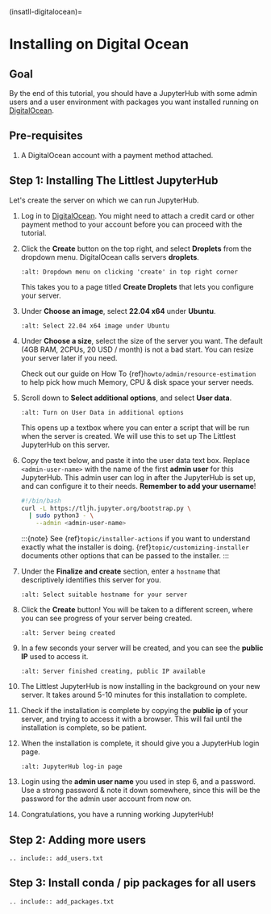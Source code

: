 (insatll-digitalocean)=

# Installing on Digital Ocean

## Goal

By the end of this tutorial, you should have a JupyterHub with some admin
users and a user environment with packages you want installed running on
[DigitalOcean](https://digitalocean.com).

## Pre-requisites

1. A DigitalOcean account with a payment method attached.

## Step 1: Installing The Littlest JupyterHub

Let's create the server on which we can run JupyterHub.

1.  Log in to [DigitalOcean](https://digitalocean.com). You might need to
    attach a credit card or other payment method to your account before you
    can proceed with the tutorial.

2.  Click the **Create** button on the top right, and select **Droplets** from
    the dropdown menu. DigitalOcean calls servers **droplets**.

    ```{image} ../images/providers/digitalocean/create-menu.png
    :alt: Dropdown menu on clicking 'create' in top right corner
    ```

    This takes you to a page titled **Create Droplets** that lets you configure
    your server.

3.  Under **Choose an image**, select **22.04 x64** under **Ubuntu**.

    ```{image} ../images/providers/digitalocean/select-image.png
    :alt: Select 22.04 x64 image under Ubuntu
    ```

4.  Under **Choose a size**, select the size of the server you want. The default
    (4GB RAM, 2CPUs, 20 USD / month) is not a bad start. You can resize your server
    later if you need.

    Check out our guide on How To {ref}`howto/admin/resource-estimation` to help pick
    how much Memory, CPU & disk space your server needs.

5.  Scroll down to **Select additional options**, and select **User data**.

    ```{image} ../images/providers/digitalocean/additional-options.png
    :alt: Turn on User Data in additional options
    ```

    This opens up a textbox where you can enter a script that will be run
    when the server is created. We will use this to set up The Littlest JupyterHub
    on this server.

6.  Copy the text below, and paste it into the user data text box. Replace
    `<admin-user-name>` with the name of the first **admin user** for this
    JupyterHub. This admin user can log in after the JupyterHub is set up, and
    can configure it to their needs. **Remember to add your username**!

    ```bash
    #!/bin/bash
    curl -L https://tljh.jupyter.org/bootstrap.py \
      | sudo python3 - \
        --admin <admin-user-name>
    ```

    :::{note}
    See {ref}`topic/installer-actions` if you want to understand exactly what the installer is doing.
    {ref}`topic/customizing-installer` documents other options that can be passed to the installer.
    :::

7.  Under the **Finalize and create** section, enter a `hostname` that descriptively
    identifies this server for you.

    ```{image} ../images/providers/digitalocean/hostname.png
    :alt: Select suitable hostname for your server
    ```

8.  Click the **Create** button! You will be taken to a different screen,
    where you can see progress of your server being created.

    ```{image} ../images/providers/digitalocean/server-create-wait.png
    :alt: Server being created
    ```

9.  In a few seconds your server will be created, and you can see the **public IP**
    used to access it.

    ```{image} ../images/providers/digitalocean/server-create-done.png
    :alt: Server finished creating, public IP available
    ```

10. The Littlest JupyterHub is now installing in the background on your new server.
    It takes around 5-10 minutes for this installation to complete.

11. Check if the installation is complete by copying the **public ip**
    of your server, and trying to access it with a browser. This will fail until
    the installation is complete, so be patient.

12. When the installation is complete, it should give you a JupyterHub login page.

    ```{image} ../images/first-login.png
    :alt: JupyterHub log-in page
    ```

13. Login using the **admin user name** you used in step 6, and a password. Use a
    strong password & note it down somewhere, since this will be the password for
    the admin user account from now on.

14. Congratulations, you have a running working JupyterHub!

## Step 2: Adding more users

```{eval-rst}
.. include:: add_users.txt
```

## Step 3: Install conda / pip packages for all users

```{eval-rst}
.. include:: add_packages.txt
```

